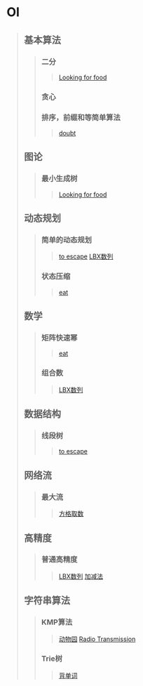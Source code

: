 # OI
> ## 基本算法
>> ### 二分
>>> [Looking for food](https://github.com/hellonk/hellonk.github.io/blob/master/Looking%20for%20food.md)
>> ### 贪心
>> ### 排序，前缀和等简单算法
>>> [doubt](https://github.com/hellonk/hellonk.github.io/blob/master/doubt.md)
> ## 图论
>> ### 最小生成树
>>> [Looking for food](https://github.com/hellonk/hellonk.github.io/blob/master/Looking%20for%20food.md)
> ## 动态规划
>> ### 简单的动态规划
>>> [to escape](https://github.com/hellonk/hellonk.github.io/blob/master/to%20escape.md)
>>> [LBX数列](https://github.com/hellonk/hellonk.github.io/blob/master/LBX数列.md)
>> ### 状态压缩
>>> [eat](https://github.com/hellonk/hellonk.github.io/blob/master/eat.md)
> ## 数学
>> ### 矩阵快速幂
>>> [eat](https://github.com/hellonk/hellonk.github.io/blob/master/eat.md)
>> ### 组合数
>>> [LBX数列](https://github.com/hellonk/hellonk.github.io/blob/master/LBX数列.md)
> ## 数据结构
>> ### 线段树
>>> [to escape](https://github.com/hellonk/hellonk.github.io/blob/master/to%20escape.md)
> ## 网络流
>> ### 最大流
>>> [方格取数](https://github.com/hellonk/hellonk.github.io/blob/master/方格取数.md)
> ## 高精度
>> ### 普通高精度
>>> [LBX数列](https://github.com/hellonk/hellonk.github.io/blob/master/LBX数列.md)
>>> [加减法](http://124.205.120.153/problem/1196)
> ## 字符串算法
>> ### KMP算法
>>> [动物园](https://github.com/hellonk/hellonk.github.io/blob/master/动物园.md)
>>> [Radio Transmission](https://github.com/hellonk/hellonk.github.io/blob/master/Radio%20Transmission.md)
>> ### Trie树
>>> [背单词](https://github.com/hellonk/hellonk.github.io/blob/master/%5BSCOI2016%5D背单词.md)
